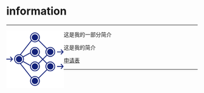 # information
***

<img src="https://github.com/lz1159435992/information/blob/master/tester/001.png" width="30%" height="30%" align="left">

这是我的一部分简介



这是我的简介



[申请表](https://github.com/lz1159435992/information/blob/master/tester/001.doc)

***
